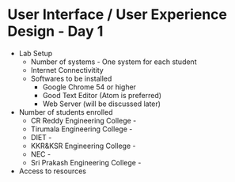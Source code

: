 # User Interface / User Experience Design - Day 1

* Lab Setup
  * Number of systems - One system for each student
  * Internet Connectivitity
  * Softwares to be installed
    * Google Chrome 54 or higher
    * Good Text Editor (Atom is preferred)
    * Web Server (will be discussed later)
* Number of students enrolled
  * CR Reddy Engineering College -
  * Tirumala Engineering College -
  * DIET -
  * KKR&KSR Engineering College -
  * NEC -
  * Sri Prakash Engineering College -
* Access to resources
